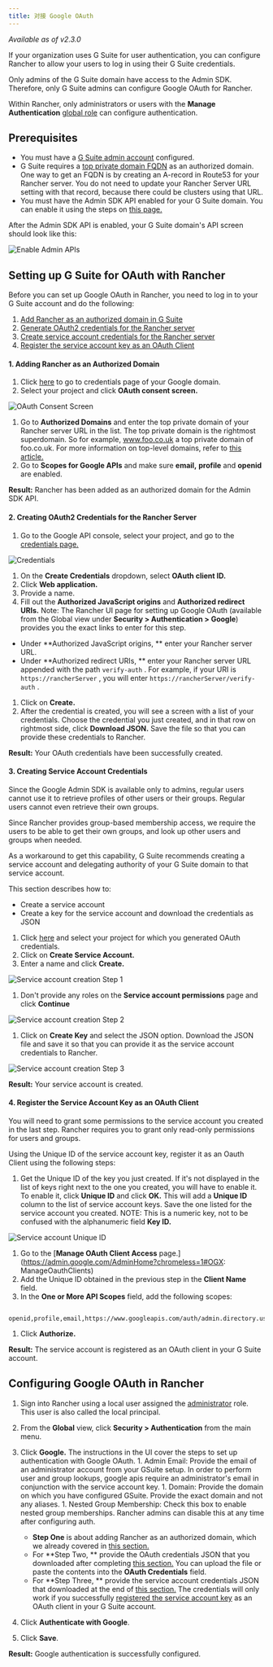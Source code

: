```yaml
---
title: 对接 Google OAuth
---
```


_Available as of v2.3.0_

If your organization uses G Suite for user authentication, you can configure Rancher to allow your users to log in using their G Suite credentials.

Only admins of the G Suite domain have access to the Admin SDK. Therefore, only G Suite admins can configure Google OAuth for Rancher.

Within Rancher, only administrators or users with the **Manage Authentication** [global role](/docs/admin-settings/rbac/global-permissions/#global-permissions-reference) can configure authentication.

## Prerequisites

* You must have a [G Suite admin account](https://admin.google.com) configured.
* G Suite requires a [top private domain FQDN](https://github.com/google/guava/wiki/InternetDomainNameExplained#public-suffixes-and-private-domains) as an authorized domain. One way to get an FQDN is by creating an A-record in Route53 for your Rancher server. You do not need to update your Rancher Server URL setting with that record, because there could be clusters using that URL.
* You must have the Admin SDK API enabled for your G Suite domain. You can enable it using the steps on [this page.](https://support.google.com/a/answer/60757?hl=en)

After the Admin SDK API is enabled, your G Suite domain's API screen should look like this:

![Enable Admin APIs](/img/rancher/Google-Enable-APIs-Screen.png)

## Setting up G Suite for OAuth with Rancher

Before you can set up Google OAuth in Rancher, you need to log in to your G Suite account and do the following:

1. [Add Rancher as an authorized domain in G Suite](#1-adding-rancher-as-an-authorized-domain)
1. [Generate OAuth2 credentials for the Rancher server](#2-creating-oauth2-credentials-for-the-rancher-server)
1. [Create service account credentials for the Rancher server](#3-creating-service-account-credentials)
1. [Register the service account key as an OAuth Client](#4-register-the-service-account-key-as-an-oauth-client)

#### 1. Adding Rancher as an Authorized Domain

1. Click [here](https://console.developers.google.com/apis/credentials) to go to credentials page of your Google domain.
1. Select your project and click **OAuth consent screen.**

   

![OAuth Consent Screen](/img/rancher/Google-OAuth-consent-screen-tab.png)

1. Go to **Authorized Domains** and enter the top private domain of your Rancher server URL in the list. The top private domain is the rightmost superdomain. So for example, www.foo.co.uk a top private domain of foo.co.uk. For more information on top-level domains, refer to [this article.](https://github.com/google/guava/wiki/InternetDomainNameExplained#public-suffixes-and-private-domains)
1. Go to **Scopes for Google APIs** and make sure **email,** **profile** and **openid** are enabled.

**Result:** Rancher has been added as an authorized domain for the Admin SDK API.

#### 2. Creating OAuth2 Credentials for the Rancher Server

1. Go to the Google API console, select your project, and go to the [credentials page.](https://console.developers.google.com/apis/credentials)

   

![Credentials](/img/rancher/Google-Credentials-tab.png)

1. On the **Create Credentials** dropdown, select **OAuth client ID.**
1. Click **Web application.**
1. Provide a name.
1. Fill out the **Authorized JavaScript origins** and **Authorized redirect URIs.** Note: The Rancher UI page for setting up Google OAuth (available from the Global view under **Security > Authentication > Google**) provides you the exact links to enter for this step.

* Under **Authorized JavaScript origins, ** enter your Rancher server URL.
* Under **Authorized redirect URIs, ** enter your Rancher server URL appended with the path `verify-auth` . For example, if your URI is `https://rancherServer` , you will enter `https://rancherServer/verify-auth` .

1. Click on **Create.**
1. After the credential is created, you will see a screen with a list of your credentials. Choose the credential you just created, and in that row on rightmost side, click **Download JSON.** Save the file so that you can provide these credentials to Rancher.

**Result:** Your OAuth credentials have been successfully created.

#### 3. Creating Service Account Credentials

Since the Google Admin SDK is available only to admins, regular users cannot use it to retrieve profiles of other users or their groups. Regular users cannot even retrieve their own groups.

Since Rancher provides group-based membership access, we require the users to be able to get their own groups, and look up other users and groups when needed.

As a workaround to get this capability, G Suite recommends creating a service account and delegating authority of your G Suite domain to that service account.

This section describes how to:

* Create a service account
* Create a key for the service account and download the credentials as JSON

1. Click [here](https://console.developers.google.com/iam-admin/serviceaccounts) and select your project for which you generated OAuth credentials.
1. Click on **Create Service Account.**
1. Enter a name and click **Create.**

   

![Service account creation Step 1](/img/rancher/Google-svc-acc-step1.png)

1. Don't provide any roles on the **Service account permissions** page and click **Continue**

   

![Service account creation Step 2](/img/rancher/Google-svc-acc-step2.png)

1. Click on **Create Key** and select the JSON option. Download the JSON file and save it so that you can provide it as the service account credentials to Rancher.

   

![Service account creation Step 3](/img/rancher/Google-svc-acc-step3-key-creation.png)

**Result:** Your service account is created.

#### 4. Register the Service Account Key as an OAuth Client

You will need to grant some permissions to the service account you created in the last step. Rancher requires you to grant only read-only permissions for users and groups.

Using the Unique ID of the service account key, register it as an Oauth Client using the following steps:

1. Get the Unique ID of the key you just created. If it's not displayed in the list of keys right next to the one you created, you will have to enable it. To enable it, click **Unique ID** and click **OK.** This will add a **Unique ID** column to the list of service account keys. Save the one listed for the service account you created. NOTE: This is a numeric key, not to be confused with the alphanumeric field **Key ID.**

   

![Service account Unique ID](/img/rancher/Google-Select-UniqueID-column.png)

1. Go to the [**Manage OAuth Client Access** page.](https://admin.google.com/AdminHome?chromeless=1#OGX: ManageOauthClients)
1. Add the Unique ID obtained in the previous step in the **Client Name** field.
1. In the **One or More API Scopes** field, add the following scopes:

   

``` 
   openid,profile,email,https://www.googleapis.com/auth/admin.directory.user.readonly,https://www.googleapis.com/auth/admin.directory.group.readonly
   ```

1. Click **Authorize.**

**Result:** The service account is registered as an OAuth client in your G Suite account.

## Configuring Google OAuth in Rancher

1. Sign into Rancher using a local user assigned the [administrator](/docs/admin-settings/rbac/global-permissions) role. This user is also called the local principal.
1. From the **Global** view, click **Security > Authentication** from the main menu.
1. Click **Google.** The instructions in the UI cover the steps to set up authentication with Google OAuth. 1. Admin Email: Provide the email of an administrator account from your GSuite setup. In order to perform user and group lookups, google apis require an administrator's email in conjunction with the service account key. 1. Domain: Provide the domain on which you have configured GSuite. Provide the exact domain and not any aliases. 1. Nested Group Membership: Check this box to enable nested group memberships. Rancher admins can disable this at any time after configuring auth.

   - **Step One** is about adding Rancher as an authorized domain, which we already covered in [this section.](#1-adding-rancher-as-an-authorized-domain)
   - For **Step Two, ** provide the OAuth credentials JSON that you downloaded after completing [this section.](#2-creating-oauth2-credentials-for-the-rancher-server) You can upload the file or paste the contents into the **OAuth Credentials** field.
   - For **Step Three, ** provide the service account credentials JSON that downloaded at the end of [this section.](#3-creating-service-account-credentials) The credentials will only work if you successfully [registered the service account key](#4-register-the-service-account-key-as-an-oauth-client) as an OAuth client in your G Suite account.

1. Click **Authenticate with Google**.
1. Click **Save**.

**Result:** Google authentication is successfully configured.

